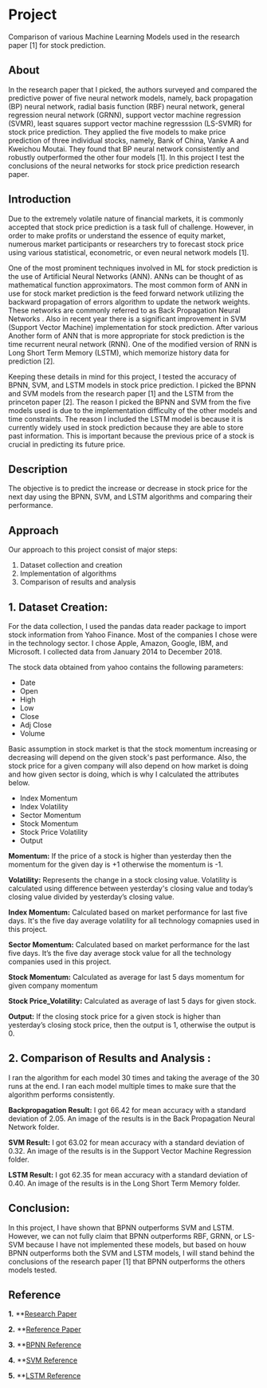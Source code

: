 # Project
Comparison of various Machine Learning Models used in the research paper [1] for stock prediction.

## About
In the research paper that I picked, the authors surveyed and compared the predictive power of five neural network models, namely, back propagation (BP) neural network, radial basis function (RBF) neural network, general regression neural network (GRNN), support vector machine regression (SVMR), least squares support vector machine regresssion (LS-SVMR) for stock price prediction. They applied the five models to make price prediction of three individual stocks, namely, Bank of China, Vanke A and Kweichou Moutai. They found that BP neural network consistently and robustly outperformed the other four models [1]. In this project I test the conclusions of the neural networks for stock price prediction research paper.

## Introduction
Due to the extremely volatile nature of financial markets, it is commonly accepted that stock price prediction is a task full of challenge. However, in order to make profits or understand the essence of equity market, numerous market participants or researchers try to forecast stock price using various statistical, econometric, or even neural network models [1].

One of the most prominent techniques involved in ML for stock prediction is the use of Artificial Neural Networks (ANN). ANNs can be thought of as mathematical function approximators. The most common form of ANN in use for stock market prediction is the feed forward network utilizing the backward propagation of errors algorithm to update the network weights. These networks are commonly referred to as Back Propagation Neural Networks . Also in recent year there is a significant improvement in SVM (Support Vector Machine) implementation for stock prediction. After various Another form of ANN that is more appropriate for stock prediction is the time recurrent neural network (RNN). One of the modified version of RNN is Long Short Term Memory (LSTM), which memorize history data for prediction [2].

Keeping these details in mind for this project, I tested the accuracy of BPNN, SVM, and LSTM models in stock price prediction. I picked the BPNN and SVM models from the research paper [1] and the LSTM from the princeton paper [2]. The reason I picked the BPNN and SVM from the five models used is due to the implementation difficulty of the other models and time constraints. The reason I included the LSTM  model is because it is currently widely used in stock prediction because they are able to store past information. This is important because the previous price of a stock is crucial in predicting its future price.

## Description
The objective is to predict the increase or decrease in stock price for the next day using the BPNN, SVM, and LSTM algorithms and comparing their performance.

## Approach
Our approach to this project consist of major steps:

1. Dataset collection and creation
2. Implementation of algorithms
3. Comparison of results and analysis

## 1.	Dataset Creation:
For the data collection, I used the pandas data reader package to import stock information from Yahoo Finance. Most of the companies I chose were in the technology sector. I chose Apple, Amazon, Google, IBM, and Microsoft. I collected data from January 2014 to December 2018.

The stock data obtained from yahoo contains the following parameters:

*   Date
*   Open
*   High
*   Low
*   Close
*   Adj Close
*   Volume

Basic assumption in stock market is that the stock momentum increasing or decreasing will depend on the given stock's past performance. Also, the stock price for a given company will also depend on how market is doing and how given sector is doing, which is why I calculated the attributes below.

*   Index Momentum
*   Index Volatility
*   Sector Momentum
*   Stock Momentum
*   Stock Price Volatility
*   Output

**Momentum:** If the price of a stock is higher than yesterday then the momentum for the given day is +1 otherwise the momentum is -1.

**Volatility:** Represents the change in a stock closing value. Volatility is calculated using difference between yesterday's closing value and today’s closing value divided by yesterday’s closing value.

**Index Momentum:** Calculated based on market performance for last five days. It's the five day average volatility for all technology comapnies used in this project.

**Sector Momentum:** Calculated based on market performance for the last five days. It’s the five day average stock value for all the technology companies used in this project.

**Stock Momentum:** Calculated as average for last 5 days momentum for given company momentum

**Stock Price_Volatility:** Calculated as average of last 5 days for given stock.

**Output:** If the closing stock price for a given stock is higher than yesterday’s closing stock price, then the output is 1, otherwise the output is 0.

## 2.	Comparison of Results and Analysis :

I ran the algorithm for each model 30 times and taking the average of the 30 runs at the end. I ran each model multiple times to make sure that the algorithm performs consistently.

**Backpropagation Result:**
I got 66.42 for mean accuracy with a standard deviation of 2.05. An image of the results is in the Back Propagation Neural Network folder.

**SVM Result:**
I got 63.02 for mean accuracy with a standard deviation of 0.32.  An image of the results is in the Support Vector Machine Regression folder.

**LSTM Result:**
I got 62.35 for mean accuracy with a standard deviation of 0.40.  An image of the results is in the Long Short Term Memory folder.

## Conclusion:

In this project, I have shown that BPNN outperforms SVM and LSTM. However, we can not fully claim that BPNN outperforms RBF, GRNN, or LS-SVM because I have not implemented these models, but based on houw BPNN outperforms both the SVM and LSTM models, I will stand behind the conclusions of the research paper [1] that BPNN outperforms the others models tested. 

## Reference
**1.**
**[Research Paper](https://arxiv.org/pdf/1805.11317v1.pdf)

**2.**
**[Reference Paper](https://www.cs.princeton.edu/sites/default/files/uploads/saahil_madge.pdf)

**3.**
**[BPNN Reference](https://machinelearningmastery.com/implement-backpropagation-algorithm-scratch-python/)

**4.**
**[SVM Reference](https://scikit-learn.org/stable/modules/svm.html)

**5.**
**[LSTM Reference](https://machinelearningmastery.com/time-series-prediction-lstm-recurrent-neural-networks-python-keras/)
